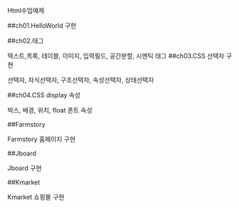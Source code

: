 Html수업예제

##ch01.HelloWorld 구현

##ch02.태그

텍스트,목록, 테이블, 이미지, 입력필드, 공간분할, 시멘틱 태그
##ch03.CSS 선택자 구현

선택자, 자식선택자, 구조선택자, 속성선택자, 상태선택자

##ch04.CSS display 속성

박스, 배경, 위치, float 폰트 속성

##Farmstory

Farmstory 홈페이지 구현

##Jboard

Jboard 구현

##Kmarket

Kmarket 쇼핑몰 구현
